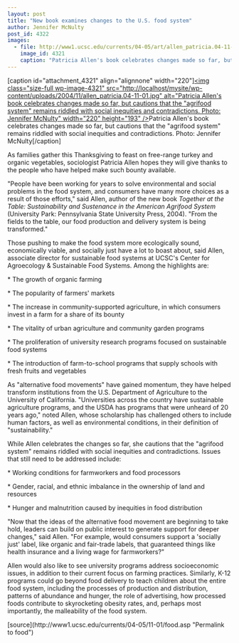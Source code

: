 ```yaml
---
layout: post
title: "New book examines changes to the U.S. food system"
author: Jennifer McNulty
post_id: 4322
images:
  - file: http://www1.ucsc.edu/currents/04-05/art/allen_patricia.04-11-01.jpg
    image_id: 4321
    caption: "Patricia Allen's book celebrates changes made so far, but cautions that the 'agrifood system' remains riddled with social inequities and contradictions. Photo: Jennifer McNulty"
---
```


[caption id="attachment_4321" align="alignnone" width="220"]<a href="http://localhost/mysite/wp-content/uploads/2004/11/allen_patricia.04-11-01.jpg"><img class="size-full wp-image-4321" src="http://localhost/mysite/wp-content/uploads/2004/11/allen_patricia.04-11-01.jpg" alt="Patricia Allen's book celebrates changes made so far, but cautions that the "agrifood system" remains riddled with social inequities and contradictions. Photo: Jennifer McNulty" width="220" height="193" /></a>Patricia Allen's book celebrates changes made so far, but cautions that the "agrifood system" remains riddled with social inequities and contradictions. Photo: Jennifer McNulty[/caption]
<a name="content" id="content"></a>
<p>
  As families gather this Thanksgiving to feast on free-range turkey and organic vegetables, sociologist Patricia Allen hopes they will give thanks to the people who have helped make such bounty available.
</p>
<p>
  "People have been working for years to solve environmental and social problems in the food system, and consumers have many more choices as a result of those efforts," said Allen, author of the new book <i>Together at the Table: Sustainability and Sustenance in the American Agrifood System</i> (University Park: Pennsylvania State University Press, 2004). "From the fields to the table, our food production and delivery system is being transformed."
</p>
<p>
  Those pushing to make the food system more ecologically sound, economically viable, and socially just have a lot to boast about, said Allen, associate director for sustainable food systems at UCSC's Center for Agroecology &amp; Sustainable Food Systems. Among the highlights are:
</p>
<p>
  * The growth of organic farming
</p>
<p>
  * The popularity of farmers' markets
</p>
<p>
  * The increase in community-supported agriculture, in which consumers invest in a farm for a share of its bounty
</p>
<p>
  * The vitality of urban agriculture and community garden programs
</p>
<p>
  * The proliferation of university research programs focused on sustainable food systems
</p>
<p>
  * The introduction of farm-to-school programs that supply schools with fresh fruits and vegetables
</p>
<p>
  As "alternative food movements" have gained momentum, they have helped transform institutions from the U.S. Department of Agriculture to the University of California. "Universities across the country have sustainable agriculture programs, and the USDA has programs that were unheard of 20 years ago," noted Allen, whose scholarship has challenged others to include human factors, as well as environmental conditions, in their definition of "sustainability."
</p>
<p>
  While Allen celebrates the changes so far, she cautions that the "agrifood system" remains riddled with social inequities and contradictions. Issues that still need to be addressed include:
</p>
<p>
  * Working conditions for farmworkers and food processors
</p>
<p>
  * Gender, racial, and ethnic imbalance in the ownership of land and resources
</p>
<p>
  * Hunger and malnutrition caused by inequities in food distribution
</p>
<p>
  "Now that the ideas of the alternative food movement are beginning to take hold, leaders can build on public interest to generate support for deeper changes," said Allen. "For example, would consumers support a 'socially just' label, like organic and fair-trade labels, that guaranteed things like health insurance and a living wage for farmworkers?"
</p>
<p>
  Allen would also like to see university programs address socioeconomic issues, in addition to their current focus on farming practices. Similarly, K-12 programs could go beyond food delivery to teach children about the entire food system, including the processes of production and distribution, patterns of abundance and hunger, the role of advertising, how processed foods contribute to skyrocketing obesity rates, and, perhaps most importantly, the malleability of the food system.
</p>
[source](http://www1.ucsc.edu/currents/04-05/11-01/food.asp "Permalink to food")
